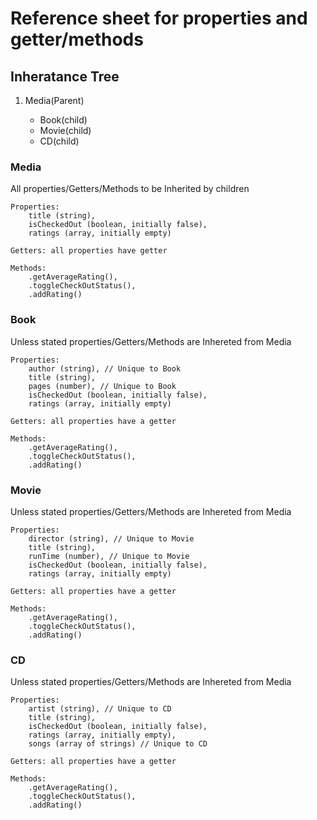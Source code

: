 # Reference sheet for properties and getter/methods

## Inheratance Tree

 
<ol>
    <li>Media(Parent)</li>
    <ul>
        <li>Book(child)</li>
        <li>Movie(child)</li>
        <li>CD(child)</li>
    </ul>
</ol>

### Media

All properties/Getters/Methods to be Inherited by children

    Properties:
        title (string),
        isCheckedOut (boolean, initially false),
        ratings (array, initially empty)

    Getters: all properties have getter

    Methods:
        .getAverageRating(),
        .toggleCheckOutStatus(),
        .addRating()    

### Book

Unless stated properties/Getters/Methods are Inhereted from Media

    Properties: 
        author (string), // Unique to Book 
        title (string),
        pages (number), // Unique to Book
        isCheckedOut (boolean, initially false),
        ratings (array, initially empty)

    Getters: all properties have a getter

    Methods:
        .getAverageRating(),
        .toggleCheckOutStatus(),
        .addRating() 

### Movie

Unless stated properties/Getters/Methods are Inhereted from Media

    Properties: 
        director (string), // Unique to Movie
        title (string),
        runTime (number), // Unique to Movie 
        isCheckedOut (boolean, initially false), 
        ratings (array, initially empty)

    Getters: all properties have a getter

    Methods:
        .getAverageRating(),
        .toggleCheckOutStatus(),
        .addRating()
    
### CD

Unless stated properties/Getters/Methods are Inhereted from Media

    Properties:
        artist (string), // Unique to CD
        title (string),
        isCheckedOut (boolean, initially false),
        ratings (array, initially empty),
        songs (array of strings) // Unique to CD

    Getters: all properties have a getter

    Methods: 
        .getAverageRating(), 
        .toggleCheckOutStatus(),
        .addRating()